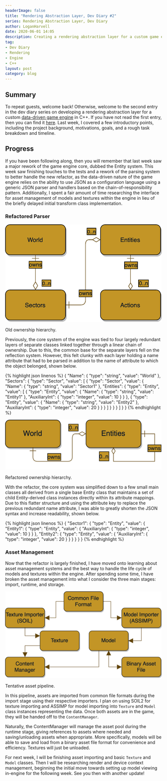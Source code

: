 ```yaml
---
headerImage: false
title: "Rendering Abstraction Layer, Dev Diary #2"
series: Rendering Abstraction Layer, Dev Diary
author: LoganHarvell
date: 2020-06-01 14:05
description: Creating a rendering abstraction layer for a custom game engine.
tag:
- Dev Diary
- Rendering
- Engine
- C++
layout: post
category: blog
---
```


## Summary

To repeat guests, welcome back! Otherwise, welcome to the second entry in the dev diary series on developing a rendering abstraction layer for a custom [data-driven game engine](/fiea-game-engine) in C++. If you have not read the first entry, then you can find it [here](/rendering-abstraction-dev-diary-1). Last week, I covered a few introductory points, including the project background, motivations, goals, and a rough task breakdown and timeline.

## Progress

If you have been following along, then you will remember that last week saw a major rework of the game engine core, dubbed the Entity system. This week saw finishing touches to the tests and a rework of the parsing system to better handle the new refactor, as the data-driven nature of the game engine relies on the ability to use JSON as a configuration language using a generic JSON parser and handlers based on the chain-of-responsibility pattern. Additionally, I spent a fair amount of time researching the interface for asset management of models and textures within the engine in lieu of the briefly delayed initial transform class implementation.

### Refactored Parser

![Old Ownership Hierarchy](/assets/images/OldEngineHierarchy.png)
<figcaption class="caption">Old ownership hierarchy.</figcaption>

Previously, the core system of the engine was tied to four largely redundant layers of separate classes linked together through a linear chain of ownership. Due to this, the common base for the separate layers fell on the reflection system. However, this felt clunky with each layer holding a name attribute that had to be parsed in addition to the name of attribute to which the object belonged, shown below.

{% highlight json linenos %}
{
  "Name": {
    "type": "string",
    "value": "World"
  },
  "Sectors": {
    "type": "Sector",
    "value": [
      {
        "type": "Sector",
        "value": {
          "Name": {
            "type": "string",
            "value": "Sector1"
          },
          "Entities": {
            "type": "Entity",
            "value": [
              {
                "type": "Entity",
                "value": {
                  "Name": {
                    "type": "string",
                    "value": "Entity1"
                  },
                  "AuxiliaryInt": {
                    "type": "integer",
                    "value": 10
                  }
                }
              },
              {
                "type": "Entity",
                "value": {
                  "Name": {
                    "type": "string",
                    "value": "Entity2"
                  },
                  "AuxiliaryInt": {
                    "type": "integer",
                    "value": 20
                  }
                }
              }
            ]
          }
        }
      }
    ]
  }
}
{% endhighlight %}

<div class="breaker"></div>

![New Ownership Hierarchy](/assets/images/NewEngineOwnershipHierarchy.png)
<figcaption class="caption">Refactored ownership hierarchy.</figcaption>

With the refactor, the core system was simplified down to a few small main classes all derived from a single base Entity class that maintains a set of child Entity-derived class instances directly within its attribute mappings. Due to this flatter structure and using the attribute key to replace the previous redundant name attribute, I was able to greatly shorten the JSON syntax and increase readability, shown below.

{% highlight json linenos %}
{
  "Sector1": {
    "type": "Entity",
    "value": {
      "Entity1": {
        "type": "Entity",
        "value": {
          "AuxiliaryInt": {
            "type": "integer",
            "value": 10
          }
        }
      },
      "Entity2": {
        "type": "Entity",
        "value": {
          "AuxiliaryInt": {
            "type": "integer",
            "value": 20
          }
        }
      }
    }
  }
}
{% endhighlight %}

### Asset Management

Now that the refactor is largely finished, I have moved onto learning about asset management systems and the best way to handle the life cycle of models and textures within the engine. After spending some time, I have broken the asset management into what I consider the three main stages: import, runtime, and storage.

![Tentative Asset Pipeline](/assets/images/AssetManagement.png)
<figcaption class="caption">Tentative asset pipeline.</figcaption>

In this pipeline, assets are imported from common file formats during the import stage using their respective importers. I plan on using SOIL2 for texture importing and ASSIMP for model importing into `Texture` and `Model` class instances representing the data. Once both assets are in the game, they will be handed off to the `ContentManager`.

Naturally, the ContentManager will manage the asset pool during the runtime stage, giving references to assets where needed and saving/unloading assets when appropriate. More specifically, models will be able to save and load from a binary asset file format for convenience and efficiency. Textures will just be unloaded.

For next week, I will be finishing asset importing and basic `Texture` and `Model` classes. Then I will be researching render and device context management, beginning the initial move towards setting up model viewing in-engine for the following week. See you then with another update!
